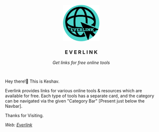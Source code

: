 <div align="center">
  <img src="public/images/logo-modified.png" width="120" height="120">
  <h3 align="center">E V E R L I N K</h3>

  <p align="center"><i>
    Get links for free online tools</i>
   </p>
   <br/>

</div>

Hey there!👋 This is Keshav.

Everlink provides links for various online tools & resources which are available for free.
Each type of tools has a separate card, and the category can be navigated via the given "Category Bar" [Present just below the Navbar].

Thanks for Visiting.

<i> Web: [Everlink](https://everlink.vercel.app/) </i>
